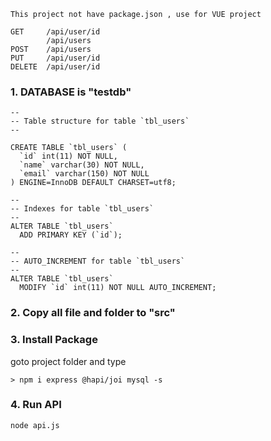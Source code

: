 ```
This project not have package.json , use for VUE project

GET     /api/user/id
        /api/users
POST    /api/users
PUT     /api/user/id
DELETE  /api/user/id
```

### 1. DATABASE is "testdb"
```
--
-- Table structure for table `tbl_users`
--
 
CREATE TABLE `tbl_users` (
  `id` int(11) NOT NULL,
  `name` varchar(30) NOT NULL,
  `email` varchar(150) NOT NULL
) ENGINE=InnoDB DEFAULT CHARSET=utf8;
 
--
-- Indexes for table `tbl_users`
--
ALTER TABLE `tbl_users`
  ADD PRIMARY KEY (`id`);
 
--
-- AUTO_INCREMENT for table `tbl_users`
--
ALTER TABLE `tbl_users`
  MODIFY `id` int(11) NOT NULL AUTO_INCREMENT;
```

### 2. Copy all file and folder to "src"

### 3. Install Package
goto project folder and type
```
> npm i express @hapi/joi mysql -s
```

### 4. Run API
```
node api.js
```
